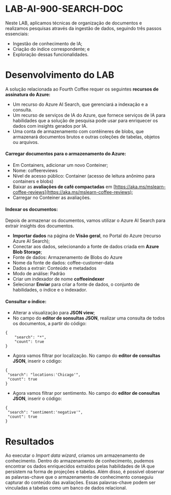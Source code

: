 # LAB-AI-900-SEARCH-DOC
Neste LAB, aplicamos técnicas de organização de documentos e realizamos pesquisas através da ingestão de dados, seguindo três passos essenciais: 
- Ingestão de conhecimento de IA;
- Criação do índice correspondente; e 
- Exploração dessas funcionalidades.

# Desenvolvimento do LAB
A solução relacionada ao Fourth Coffee requer os seguintes **recursos de assinatura do Azure:**
- Um recurso do Azure AI Search, que gerenciará a indexação e a consulta.
- Um recurso de serviços de IA do Azure, que fornece serviços de IA para habilidades que a solução de pesquisa pode usar para enriquecer os dados com insights gerados por IA.
- Uma conta de armazenamento com contêineres de blobs, que armazenará documentos brutos e outras coleções de tabelas, objetos ou arquivos.

#### Carregar documentos para o armazenamento do Azure:
- Em Containers, adicionar um novo Conteiner;
- Nome: coffeereviews
- Nível de acesso público: Container (acesso de leitura anônimo para containers e blobs)
- Baixar as **avaliações de café compactadas** em [https://aka.ms/mslearn-coffee-reviews](https://aka.ms/mslearn-coffee-reviews);
- Carregar no Conteiner as avaliações.

#### Indexar os documentos:
Depois de armazenar os documentos, vamos utilizar o Azure AI Search para extrair insights dos documentos.
- **Importar dados** na página de **Visão geral**, no Portal do Azure (recurso Azure AI Search);
- Conectar aos dados, selecionando a fonte de dados criada em **Azure Blob Storage**;
- Fonte de dados: Armazenamento de Blobs do Azure
- Nome da fonte de dados: coffee-customer-data
- Dados a extrair: Conteúdo e metadados
- Modo de análise: Padrão
- Criar um indexador de nome **coffeeindexer**
- Selecionar **Enviar** para criar a fonte de dados, o conjunto de habilidades, o índice e o indexador.

#### Consultar o índice:
- Alterar a visualização para **JSON view**;
- No campo do **editor de sonsultas JSON**, realizar uma consulta de todos os documentos, a partir do código:
```
{
    "search": "*",
    "count": true
}
```
- Agora vamos filtrar por localização. No campo do **editor de consultas JSON**, inserir o código:
```
{
 "search": "locations:'Chicago'",
 "count": true
}
```
- Agora vamos filtrar por sentimento. No campo do **editor de consultas JSON**, inserir o código:
```
{
 "search": "sentiment:'negative'",
 "count": true
}
```
# Resultados
Ao executar o _Import data wizard_, criamos um armazenamento de conhecimento. Dentro do armazenamento de conhecimento, pudemos encontrar os dados enriquecidos extraídos pelas habilidades de IA que persistem na forma de projeções e tabelas. 
Além disso, é possível observar as palavras-chave que o armazenamento de conhecimento conseguiu capturar do conteúdo das avaliações. Essas palavras-chave podem ser vinculadas a tabelas como um banco de dados relacional.
